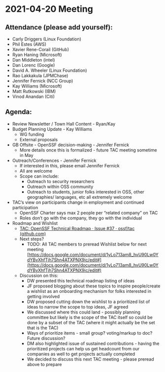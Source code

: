 # **2021-04-20 Meeting**

## Attendance (please add yourself):

* Carly Driggers (Linux Foundation)
* Phil Estes (AWS)
* Xavier Rene-Corail (GitHub)
* Ryan Haning (Microsoft)
* Dan Middleton (intel)
* Dan Lorenc (Google)
* David A. Wheeler (Linux Foundation)
* Rao Lakkakula (JPMChase)
* Jennifer Fernick (NCC Group) 
* Kay Williams (Microsoft)
* Matt Rutkowski (IBM)
* Vinod Anandan (Citi)

## Agenda:

* Review Newsletter / Town Hall Content - Ryan/Kay
* Budget Planning Update - Kay Williams
    * WG funding 
    * External proposals 
* GB Offsite - OpenSSF decision-making - Jennifer Fernick 
    * More details once this is formalized - future TAC meeting  sometime in May 
* Outreach/Conferences - Jennifer Fernick 
    * If interested in this, please email Jennifer Fernick 
    * All are welcome
    * Scope can include:
        * Outreach to security researchers 
        * Outreach within OSS community 
        * Outreach to students, junior folks interested in OSS, other geographies/ languages, etc all extremely welcome 
* TAC’s view on participants change in employment and continued participation
    * OpenSSF Charter says max 2 people per “related company” on TAC 
    * Roles don’t go with the company, they go with the individual 
* Roadmap and Wishlist
    * [TAC: OpenSSF Technical Roadmap · Issue #37 · ossf/tac (github.com)](https://github.com/ossf/tac/issues/37)
    * Next steps?
        * TODO: All TAC members to preread Wishlist below for next meeting  \
[https://docs.google.com/document/d/1yLo713am8_hvU90Lw0YdYBvXhfTjh7Shn4ATXPNX9ic/edit#](https://docs.google.com/document/d/1yLo713am8_hvU90Lw0YdYBvXhfTjh7Shn4ATXPNX9ic/edit#) 
    * Discussion on this:
        * DW presented this technical roadmap listing of ideas
        * JF proposed blogging about these topics to inspire people/create a wishlist as an onboarding mechanism for folks interested in getting involved 
        * DW proposed cutting down the wishlist to a prioritized list of ideas to narrow the scope to top ideas, JF agreed 
        * We discussed where this could land - possibly planning committee but likely is the scope of the TAC itself so could be done by a subset of the TAC (where it might actually be the set that is the TAC) 
        * Ways of prioritize items - small group? voting/markup to doc? Future discussion? 
        * DM also highlighted issue of sustained contributions - having the prioritized projects can help us get headcount from our companies as well to get projects actually completed
        * We decided to discuss this next TAC meeting - please preread above to prepare 